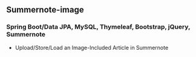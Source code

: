 ## Summernote-image
### **Spring Boot/Data JPA, MySQL, Thymeleaf, Bootstrap, jQuery, Summernote**

* Upload/Store/Load an Image-Included Article in Summernote
